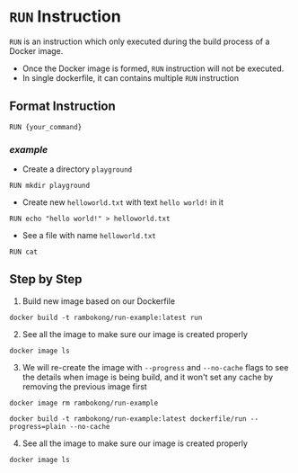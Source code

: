 # `RUN` Instruction
`RUN` is an instruction which only executed during the build process of a Docker image. 
- Once the Docker image is formed, `RUN` instruction will not be executed.
- In single dockerfile, it can contains multiple `RUN` instruction

## Format Instruction
```shell
RUN {your_command}
```

### ***example***
- Create a directory `playground`
```shell
RUN mkdir playground
```

- Create new `helloworld.txt` with text `hello world!` in it
```shell
RUN echo "hello world!" > helloworld.txt
```

- See a file with name `helloworld.txt`
```shell
RUN cat
```

## Step by Step
1. Build new image based on our Dockerfile
```shell
docker build -t rambokong/run-example:latest run
```

2. See all the image to make sure our image is created properly
```shell
docker image ls
```

3. We will re-create the image with `--progress` and `--no-cache` flags to see the details when image is being build, and it won't set any cache
by removing the previous image first
```shell
docker image rm rambokong/run-example

docker build -t rambokong/run-example:latest dockerfile/run --progress=plain --no-cache
```

4. See all the image to make sure our image is created properly
```shell
docker image ls
```